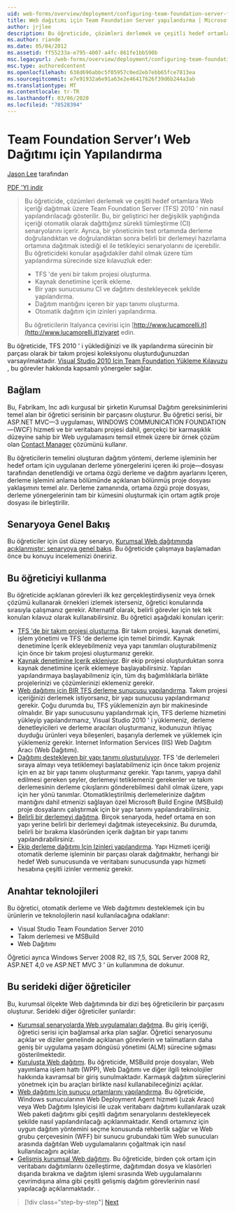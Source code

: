 ```yaml
---
uid: web-forms/overview/deployment/configuring-team-foundation-server-for-web-deployment/configuring-team-foundation-server-for-web-deployment
title: Web dağıtımı için Team Foundation Server yapılandırma | Microsoft Docs
author: jrjlee
description: Bu öğreticide, çözümleri derlemek ve çeşitli hedef ortamlara Web içeriği dağıtmak üzere Team Foundation Server (TFS) 2010 ' nin nasıl yapılandırılacağı gösterilir. Bu...
ms.author: riande
ms.date: 05/04/2012
ms.assetid: ff55233a-e795-4007-a4fc-861fe1bb590b
msc.legacyurl: /web-forms/overview/deployment/configuring-team-foundation-server-for-web-deployment/configuring-team-foundation-server-for-web-deployment
msc.type: authoredcontent
ms.openlocfilehash: 638d696abbc5f05957c0ed2eb7ebb65fce7813ea
ms.sourcegitcommit: e7e91932a6e91a63e2e46417626f39d6b244a3ab
ms.translationtype: MT
ms.contentlocale: tr-TR
ms.lasthandoff: 03/06/2020
ms.locfileid: "78528394"
---
```

# <a name="configuring-team-foundation-server-for-web-deployment"></a>Team Foundation Server’ı Web Dağıtımı için Yapılandırma

[Jason Lee](https://github.com/jrjlee) tarafından

[PDF 'YI indir](https://msdnshared.blob.core.windows.net/media/MSDNBlogsFS/prod.evol.blogs.msdn.com/CommunityServer.Blogs.Components.WeblogFiles/00/00/00/63/56/8130.DeployingWebAppsInEnterpriseScenarios.pdf)

> Bu öğreticide, çözümleri derlemek ve çeşitli hedef ortamlara Web içeriği dağıtmak üzere Team Foundation Server (TFS) 2010 ' nin nasıl yapılandırılacağı gösterilir. Bu, bir geliştirici her değişiklik yaptığında içeriği otomatik olarak dağıttığınız sürekli tümleştirme (CI) senaryolarını içerir. Ayrıca, bir yöneticinin test ortamında derleme doğrulandıktan ve doğrulandıktan sonra belirli bir derlemeyi hazırlama ortamına dağıtmak istediği el ile tetikleyici senaryolarını de içerebilir. Bu öğreticideki konular aşağıdakiler dahil olmak üzere tüm yapılandırma sürecinde size kılavuzluk eder:
> 
> - TFS 'de yeni bir takım projesi oluşturma.
> - Kaynak denetimine içerik ekleme.
> - Bir yapı sunucusunu CI ve dağıtımı destekleyecek şekilde yapılandırma.
> - Dağıtım mantığını içeren bir yapı tanımı oluşturma.
> - Otomatik dağıtım için izinleri yapılandırma.
> 
> Bu öğreticilerin Italyanca çevirisi için [http://www.lucamorelli.it](http://www.lucamorelli.it)ziyaret edin.

Bu öğreticide, TFS 2010 ' i yüklediğinizi ve ilk yapılandırma sürecinin bir parçası olarak bir takım projesi koleksiyonu oluşturduğunuzdan varsayılmaktadır. [Visual Studio 2010 Için Team Foundation Yükleme Kılavuzu](https://go.microsoft.com/?linkid=9805132) , bu görevler hakkında kapsamlı yönergeler sağlar.

## <a name="context"></a>Bağlam

Bu, Fabrikam, Inc adlı kurgusal bir şirketin Kurumsal Dağıtım gereksinimlerini temel alan bir öğretici serisinin bir parçasını oluşturur. Bu öğretici serisi, bir ASP.NET MVC&#x2014;3 uygulaması, WINDOWS COMMUNICATION FOUNDATION&#x2014;(WCF) hizmeti ve bir veritabanı projesi dahil, gerçekçi bir karmaşıklık düzeyine sahip bir Web uygulamasını temsil etmek üzere bir örnek çözüm olan [Contact Manager](../web-deployment-in-the-enterprise/the-contact-manager-solution.md) çözümünü kullanır.

Bu öğreticilerin temelini oluşturan dağıtım yöntemi, derleme işleminin her hedef ortam için uygulanan derleme yönergelerini içeren iki [](../web-deployment-in-the-enterprise/understanding-the-build-process.md)proje&#x2014;dosyası tarafından denetlendiği ve ortama özgü derleme ve dağıtım ayarlarını Içeren, derleme işlemini anlama bölümünde açıklanan bölünmüş proje dosyası yaklaşımını temel alır. Derleme zamanında, ortama özgü proje dosyası, derleme yönergelerinin tam bir kümesini oluşturmak için ortam agtik proje dosyası ile birleştirilir.

## <a name="scenario-overview"></a>Senaryoya Genel Bakış

Bu öğreticiler için üst düzey senaryo, [Kurumsal Web dağıtımında açıklanmıştır: senaryoya genel bakış](../deploying-web-applications-in-enterprise-scenarios/enterprise-web-deployment-scenario-overview.md). Bu öğreticide çalışmaya başlamadan önce bu konuyu incelemenizi öneririz.

## <a name="how-to-use-this-tutorial"></a>Bu öğreticiyi kullanma

Bu öğreticide açıklanan görevleri ilk kez gerçekleştirdiyseniz veya örnek çözümü kullanarak örnekleri izlemek isterseniz, öğretici konularında sırasıyla çalışmanız gerekir. Alternatif olarak, belirli görevler için tek tek konuları kılavuz olarak kullanabilirsiniz. Bu öğretici aşağıdaki konuları içerir:

- [TFS 'de bir takım projesi oluşturma](creating-a-team-project-in-tfs.md). Bir takım projesi, kaynak denetimi, işlem yönetimi ve TFS 'de derleme için temel birimdir. Kaynak denetimine İçerik ekleyebilmeniz veya yapı tanımları oluşturabilmeniz için önce bir takım projesi oluşturmanız gerekir.
- [Kaynak denetimine Içerik ekleniyor](adding-content-to-source-control.md). Bir ekip projesi oluşturduktan sonra kaynak denetimine içerik eklemeye başlayabilirsiniz. Yapıları yapılandırmaya başlayabilmeniz için, tüm dış bağımlılıklarla birlikte projelerinizi ve çözümlerinizi eklemeniz gerekir.
- [Web dağıtımı için BIR TFS derleme sunucusu yapılandırma](configuring-a-tfs-build-server-for-web-deployment.md). Takım projesi içeriğinizi derlemek istiyorsanız, bir yapı sunucusu yapılandırmanız gerekir. Çoğu durumda bu, TFS yüklemenizin ayrı bir makinesinde olmalıdır. Bir yapı sunucusunu yapılandırmak için, TFS derleme hizmetini yükleyip yapılandırmanız, Visual Studio 2010 ' i yüklemeniz, derleme denetleyicileri ve derleme aracıları oluşturmanız, kodunuzun ihtiyaç duyduğu ürünleri veya bileşenleri, başarıyla derlemek ve yüklemek için yüklemeniz gerekir. Internet Information Services (IIS) Web Dağıtım Aracı (Web Dağıtımı).
- [Dağıtımı destekleyen bir yapı tanımı oluşturuluyor](creating-a-build-definition-that-supports-deployment.md). TFS 'de derlemeleri sıraya almayı veya tetiklemeyi başlatabilmeniz için önce takım projeniz için en az bir yapı tanımı oluşturmanız gerekir. Yapı tanımı, yapıya dahil edilmesi gereken şeyler, derlemeyi tetiklemeniz gerekenler ve takım derlemesinin derleme çıkışlarını gönderebilmesi dahil olmak üzere, yapı için her yönü tanımlar. Otomatikleştirilmiş derlemelerinize dağıtım mantığını dahil etmenizi sağlayan özel Microsoft Build Engine (MSBuild) proje dosyalarını çalıştırmak için bir yapı tanımı yapılandırabilirsiniz.
- [Belirli bir derlemeyi dağıtma](deploying-a-specific-build.md). Birçok senaryoda, hedef ortama en son yapı yerine belirli bir derlemeyi dağıtmak isteyeceksiniz. Bu durumda, belirli bir bırakma klasöründen içerik dağıtan bir yapı tanımı yapılandırabilirsiniz.
- [Ekip derleme dağıtımı Için Izinleri yapılandırma](configuring-permissions-for-team-build-deployment.md). Yapı Hizmeti içeriği otomatik derleme işleminin bir parçası olarak dağıtmaktır, herhangi bir hedef Web sunucusunda ve veritabanı sunucusunda yapı hizmeti hesabına çeşitli izinler vermeniz gerekir.

## <a name="key-technologies"></a>Anahtar teknolojileri

Bu öğretici, otomatik derleme ve Web dağıtımını desteklemek için bu ürünlerin ve teknolojilerin nasıl kullanılacağına odaklanır:

- Visual Studio Team Foundation Server 2010
- Takım derlemesi ve MSBuild
- Web Dağıtımı

Öğretici ayrıca Windows Server 2008 R2, IIS 7,5, SQL Server 2008 R2, ASP.NET 4,0 ve ASP.NET MVC 3 ' ün kullanımına de dokunur.

## <a name="other-tutorials-in-this-series"></a>Bu serideki diğer öğreticiler

Bu, kurumsal ölçekte Web dağıtımında bir dizi beş öğreticilerin bir parçasını oluşturur. Serideki diğer öğreticiler şunlardır:

- [Kurumsal senaryolarda Web uygulamaları dağıtma](../deploying-web-applications-in-enterprise-scenarios/deploying-web-applications-in-enterprise-scenarios.md). Bu giriş içeriği, öğretici serisi için bağlamsal arka plan sağlar. Öğretici senaryosunu açıklar ve diziler genelinde açıklanan görevlerin ve talimatların daha geniş bir uygulama yaşam döngüsü yönetimi (ALM) sürecine sığması gösterilmektedir.
- [Kuruluşta Web dağıtımı](../web-deployment-in-the-enterprise/web-deployment-in-the-enterprise.md). Bu öğreticide, MSBuild proje dosyaları, Web yayımlama işlem hattı (WPP), Web Dağıtımı ve diğer ilgili teknolojiler hakkında kavramsal bir giriş sunulmaktadır. Karmaşık dağıtım süreçlerini yönetmek için bu araçları birlikte nasıl kullanabileceğinizi açıklar.
- [Web dağıtımı Için sunucu ortamlarını yapılandırma](../configuring-server-environments-for-web-deployment/configuring-server-environments-for-web-deployment.md). Bu öğreticide, Windows sunucularının Web Deployment Agent hizmeti (uzak Aracı) veya Web Dağıtımı Işleyicisi ile uzak veritabanı dağıtımı kullanılarak uzak Web paketi dağıtımı gibi çeşitli dağıtım senaryolarını destekleyecek şekilde nasıl yapılandırılacağı açıklanmaktadır. Kendi ortamınız için uygun dağıtım yöntemini seçme konusunda rehberlik sağlar ve Web grubu çerçevesinin (WFF) bir sunucu grubundaki tüm Web sunucuları arasında dağıtılan Web uygulamalarını çoğaltmak için nasıl kullanılacağını açıklar.
- [Gelişmiş kurumsal Web dağıtımı](../advanced-enterprise-web-deployment/advanced-enterprise-web-deployment.md). Bu öğreticide, birden çok ortam için veritabanı dağıtımlarını özelleştirme, dağıtımdan dosya ve klasörleri dışarıda bırakma ve dağıtım işlemi sırasında Web uygulamalarını çevrimdışına alma gibi çeşitli gelişmiş dağıtım görevlerinin nasıl yapılacağı açıklanmaktadır. .

> [!div class="step-by-step"]
> [Next](creating-a-team-project-in-tfs.md)
